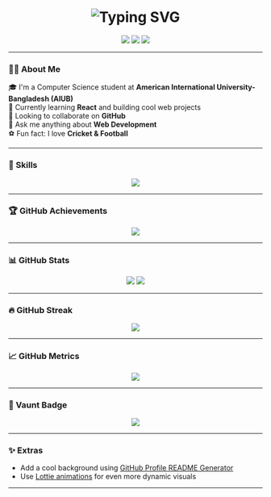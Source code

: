 <!-- Animated Header -->
<h1 align="center">
  <img src="https://readme-typing-svg.demolab.com?font=Fira+Code&size=28&pause=1000&color=00F7FF&center=true&vCenter=true&width=435&lines=Hi+I'm+Md+Mehedi+Hasan+Polash;CSE+Student+at+AIUB" alt="Typing SVG" />
</h1>

<p align="center">
  <img src="https://img.shields.io/badge/Code-C%2B%2B%2C%20Java%2C%20Python-blue?style=flat-square&logo=codeforces" />
  <img src="https://img.shields.io/badge/Web-HTML%2C%20CSS%2C%20JS-orange?style=flat-square&logo=javascript" />
  <img src="https://img.shields.io/badge/Frameworks-React%2C%20Next.js%2C%20Nest.js-green?style=flat-square&logo=react" />
</p>

---

### 👨‍💻 About Me

🎓 I'm a Computer Science student at **American International University-Bangladesh (AIUB)**  
🌱 Currently learning **React** and building cool web projects  
👯 Looking to collaborate on **GitHub**  
💬 Ask me anything about **Web Development**  
⚽ Fun fact: I love **Cricket & Football**

---

### 🚀 Skills

<p align="center">
  <img src="https://skillicons.dev/icons?i=cpp,java,cs,html,css,tailwind,js,ts,py,react,nextjs,nestjs" />
</p>

---

### 🏆 GitHub Achievements

<p align="center">
  <img src="https://github-profile-trophy.vercel.app/?username=mehedipolash&theme=onestar&no-frame=true&margin-w=15&margin-h=15" />
</p>

---

### 📊 GitHub Stats

<p align="center">
  <img src="https://github-readme-stats.vercel.app/api?username=mehedipolash&show_icons=true&count_private=true&theme=radical" />
  <img src="https://github-readme-stats.vercel.app/api/top-langs/?username=mehedipolash&layout=compact&theme=radical" />
</p>

---

### 🔥 GitHub Streak

<p align="center">
  <img src="https://streak-stats.demolab.com/?user=mehedipolash&theme=dark" />
</p>

---

### 📈 GitHub Metrics

<p align="center">
  <img src="https://metrics.lecoq.io/mehedipolash?template=classic" />
</p>

---

### 🎯 Vaunt Badge

<p align="center">
  <img src="https://api.vaunt.dev/v1/github/entities/mehedipolash/contributions?format=svg&private=true" />
</p>

---

### ✨ Extras

- Add a cool background using [GitHub Profile README Generator](https://rahuldkjain.github.io/gh-profile-readme-generator/)
- Use [Lottie animations](https://lottiefiles.com/) for even more dynamic visuals

---

